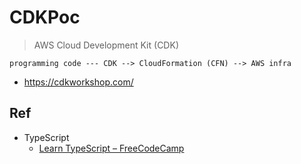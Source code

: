 # CDKPoc
>AWS Cloud Development Kit (CDK)

```
programming code --- CDK --> CloudFormation (CFN) --> AWS infra
```

- https://cdkworkshop.com/


## Ref
- TypeScript
	- [Learn TypeScript – FreeCodeCamp](https://www.youtube.com/watch?v=30LWjhZzg50)
